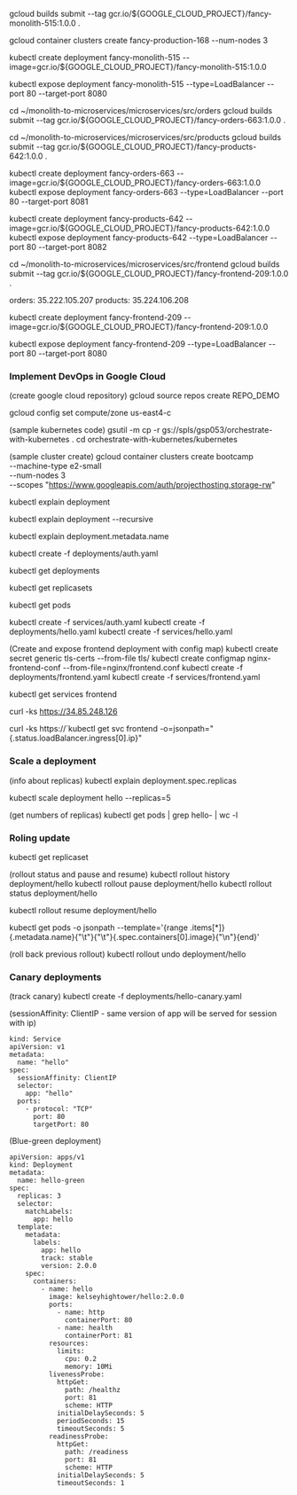 gcloud builds submit --tag gcr.io/${GOOGLE_CLOUD_PROJECT}/fancy-monolith-515:1.0.0 .

gcloud container clusters create fancy-production-168 --num-nodes 3

kubectl create deployment fancy-monolith-515 --image=gcr.io/${GOOGLE_CLOUD_PROJECT}/fancy-monolith-515:1.0.0

kubectl expose deployment fancy-monolith-515 --type=LoadBalancer --port 80 --target-port 8080

cd ~/monolith-to-microservices/microservices/src/orders
gcloud builds submit --tag gcr.io/${GOOGLE_CLOUD_PROJECT}/fancy-orders-663:1.0.0 .

cd ~/monolith-to-microservices/microservices/src/products
gcloud builds submit --tag gcr.io/${GOOGLE_CLOUD_PROJECT}/fancy-products-642:1.0.0 .

kubectl create deployment fancy-orders-663 --image=gcr.io/${GOOGLE_CLOUD_PROJECT}/fancy-orders-663:1.0.0
kubectl expose deployment fancy-orders-663 --type=LoadBalancer --port 80 --target-port 8081

kubectl create deployment fancy-products-642 --image=gcr.io/${GOOGLE_CLOUD_PROJECT}/fancy-products-642:1.0.0
kubectl expose deployment fancy-products-642 --type=LoadBalancer --port 80 --target-port 8082

cd ~/monolith-to-microservices/microservices/src/frontend
gcloud builds submit --tag gcr.io/${GOOGLE_CLOUD_PROJECT}/fancy-frontend-209:1.0.0 .

orders: 35.222.105.207
products: 35.224.106.208

kubectl create deployment fancy-frontend-209 --image=gcr.io/${GOOGLE_CLOUD_PROJECT}/fancy-frontend-209:1.0.0

kubectl expose deployment fancy-frontend-209 --type=LoadBalancer --port 80 --target-port 8080

### Implement DevOps in Google Cloud

(create google cloud repository)
gcloud source repos create REPO_DEMO

gcloud config set compute/zone us-east4-c

(sample kubernetes code)
gsutil -m cp -r gs://spls/gsp053/orchestrate-with-kubernetes .
cd orchestrate-with-kubernetes/kubernetes

(sample cluster create)
gcloud container clusters create bootcamp \
 --machine-type e2-small \
 --num-nodes 3 \
 --scopes "https://www.googleapis.com/auth/projecthosting,storage-rw"

kubectl explain deployment

kubectl explain deployment --recursive

kubectl explain deployment.metadata.name

kubectl create -f deployments/auth.yaml

kubectl get deployments

kubectl get replicasets

kubectl get pods

kubectl create -f services/auth.yaml
kubectl create -f deployments/hello.yaml
kubectl create -f services/hello.yaml

(Create and expose frontend deployment with config map)
kubectl create secret generic tls-certs --from-file tls/
kubectl create configmap nginx-frontend-conf --from-file=nginx/frontend.conf
kubectl create -f deployments/frontend.yaml
kubectl create -f services/frontend.yaml

kubectl get services frontend

curl -ks https://34.85.248.126

curl -ks https://`kubectl get svc frontend -o=jsonpath="{.status.loadBalancer.ingress[0].ip}"

### Scale a deployment

(info about replicas)
kubectl explain deployment.spec.replicas

kubectl scale deployment hello --replicas=5

(get numbers of replicas)
kubectl get pods | grep hello- | wc -l

### Roling update

kubectl get replicaset

(rollout status and pause and resume)
kubectl rollout history deployment/hello
kubectl rollout pause deployment/hello
kubectl rollout status deployment/hello

kubectl rollout resume deployment/hello

kubectl get pods -o jsonpath --template='{range .items[*]}{.metadata.name}{"\t"}{"\t"}{.spec.containers[0].image}{"\n"}{end}'

(roll back previous rollout)
kubectl rollout undo deployment/hello

### Canary deployments

(track canary)
kubectl create -f deployments/hello-canary.yaml

(sessionAffinity: ClientIP - same version of app will be served for session with ip)

```
kind: Service
apiVersion: v1
metadata:
  name: "hello"
spec:
  sessionAffinity: ClientIP
  selector:
    app: "hello"
  ports:
    - protocol: "TCP"
      port: 80
      targetPort: 80
```

(Blue-green deployment)

```
apiVersion: apps/v1
kind: Deployment
metadata:
  name: hello-green
spec:
  replicas: 3
  selector:
    matchLabels:
      app: hello
  template:
    metadata:
      labels:
        app: hello
        track: stable
        version: 2.0.0
    spec:
      containers:
        - name: hello
          image: kelseyhightower/hello:2.0.0
          ports:
            - name: http
              containerPort: 80
            - name: health
              containerPort: 81
          resources:
            limits:
              cpu: 0.2
              memory: 10Mi
          livenessProbe:
            httpGet:
              path: /healthz
              port: 81
              scheme: HTTP
            initialDelaySeconds: 5
            periodSeconds: 15
            timeoutSeconds: 5
          readinessProbe:
            httpGet:
              path: /readiness
              port: 81
              scheme: HTTP
            initialDelaySeconds: 5
            timeoutSeconds: 1
```
